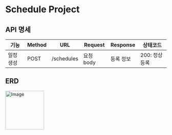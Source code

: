 
# Schedule Project

## API 명세

 기능 |Method|URL|Request|Response|상태코드
|----|---|---|---|---|---|
| 일정 생성 |POST|/schedules|요청 body|등록 정보|200: 정상등록|


## ERD
<img width="121" alt="Image" src="https://github.com/user-attachments/assets/c5ae8187-7431-43a4-bdb4-8fffea9ec749" />
